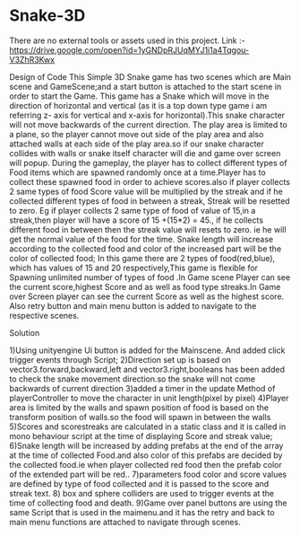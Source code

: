 # Snake-3D
There are no external tools or assets used in this project.
Link :- https://drive.google.com/open?id=1yGNDpRJUqMYJ1i1a4Tqgou-V3ZhR3Kwx

Design of Code
This Simple 3D Snake game has two scenes which are Main scene and GameScene;and a start button is attached to the start scene in order to start the Game.
This game has a Snake which will move in the direction of horizontal and vertical (as it is a top down type game i am referring z- axis for vertical and x-axis for horizontal).This snake character will not move backwards of the current direction.
The play area is limited to a plane, so the player cannot move out side of the play area and also attached walls at each side of the play area.so if our snake character collides with walls or snake itself character will die and game over screen will popup.
During the gameplay, the player has to collect different types of Food items which are spawned randomly once at a time.Player has to collect these spawned food in order to achieve scores.also if player collects 2 same types of food Score value will be multiplied by the streak and if he collected different types of food in between a streak, Streak will be resetted to zero. Eg if player collects 2 same type of food of value of 15,in a streak,then player will have a score of 15 +(15*2) = 45., if he collects different food in between then the streak value will resets to zero. ie he will get the normal value of the food for the time.
Snake length will increase according to the collected food and color of the increased part will be the color of collected food;
In this game there are 2 types of food(red,blue), which has  values of 15 and 20 respectively,This game is flexible for Spawning unlimited number of types of food
.In Game scene Player can see the current score,highest Score and as well as food type streaks.In Game over Screen player can see the current Score as well as the highest score. Also retry button and main menu button is added to navigate to the respective scenes.

Solution

1)Using unityengine Ui button is added for the Mainscene. And added click trigger events through Script;
2)Direction set up is based on vector3.forward,backward,left and vector3.right,booleans has been added to check the snake movement direction.so the snake will not come backwards of current direction
3)added a timer in the update Method of playerController to move the character in unit length(pixel by pixel)
4)Player area is limited by the walls and spawn position of food is based on the transform position of walls.so the food will spawn in between the walls
5)Scores and scorestreaks  are calculated in a static class and it is called in mono behaviour script at the time of displaying Score and streak value;
6)Snake length will be increased by adding prefabs at the end of the array at the time of collected Food.and also color of this prefabs are decided by the collected food.ie when player collected red food then the prefab color of the extended part will be red..
7)parameters food color and score values are defined by type of food collected and it is passed to the score and streak text.
8) box and sphere colliders are used to trigger events at the time of collecting food and death.
9)Game over panel buttons are using the same Script that is used in the maimenu.and it has the retry and back to main menu functions are attached to navigate through scenes.
